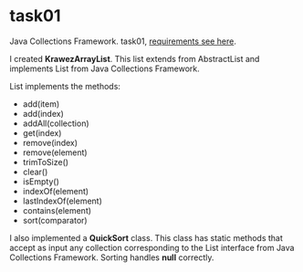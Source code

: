 # task01
Java Collections Framework.
task01, [requirements see here](https://github.com/Sharibo-ASTON-DEV-Trainee/task01/blob/master/task01.pdf).

I created **KrawezArrayList**. This list extends from AbstractList and implements List from Java Collections Framework.

List implements the methods:
- add(item)
- add(index)
- addAll(collection)
- get(index)
- remove(index)
- remove(element)
- trimToSize()
- clear()
- isEmpty()
- indexOf(element)
- lastIndexOf(element)
- contains(element)
- sort(comparator)

I also implemented a **QuickSort** class. This class has static methods that accept as input any collection corresponding to the List interface from Java Collections Framework. Sorting handles **null** correctly.
